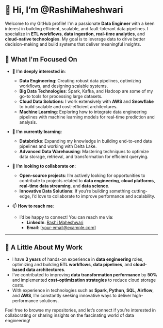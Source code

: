 # 👋 Hi, I’m @RashiMaheshwari

Welcome to my GitHub profile! I'm a passionate **Data Engineer** with a keen interest in building efficient, scalable, and fault-tolerant data pipelines. I specialize in **ETL workflows**, **data ingestion**, **real-time analytics**, and **cloud-native technologies**. My goal is to leverage data to drive better decision-making and build systems that deliver meaningful insights.

## 🚀 What I'm Focused On

- 👀 **I’m deeply interested in**:
  - **Data Engineering**: Creating robust data pipelines, optimizing workflows, and designing scalable systems.
  - **Big Data Technologies**: Spark, Kafka, and Hadoop are some of my go-to tools for processing large datasets.
  - **Cloud Data Solutions**: I work extensively with **AWS** and **Snowflake** to build scalable and cost-efficient architectures.
  - **Machine Learning**: Exploring how to integrate data engineering pipelines with machine learning models for real-time prediction and analysis.

- 🌱 **I’m currently learning**:
  - **Databricks**: Expanding my knowledge in building end-to-end data pipelines and working with Delta Lake.
  - **Advanced Data Warehousing**: Mastering techniques to optimize data storage, retrieval, and transformation for efficient querying.

- 💞️ **I’m looking to collaborate on**:
  - **Open-source projects**: I’m actively looking for opportunities to contribute to projects related to **data engineering**, **cloud platforms**, **real-time data streaming**, and **data science**.
  - **Innovative Data Solutions**: If you’re building something cutting-edge, I’d love to collaborate to improve performance and scalability.

- 📫 **How to reach me**:
  - I’d be happy to connect! You can reach me via:
    - **LinkedIn**: [Rashi Maheshwari](https://www.linkedin.com/in/rashimaheshwari)
    - **Email**: [your-email@example.com]

---

## 💼 A Little About My Work

- I have **3 years** of hands-on experience in **data engineering** roles, optimizing and building **ETL workflows**, **data pipelines**, and **cloud-based data architectures**.
- I’ve contributed to improving **data transformation performance** by **50%** and implemented **cost-optimization strategies** to reduce cloud storage costs.
- With experience in technologies such as **Spark**, **Python**, **SQL**, **Airflow**, and **AWS**, I’m constantly seeking innovative ways to deliver high-performance solutions.

Feel free to browse my repositories, and let’s connect if you’re interested in collaborating or sharing insights on the fascinating world of data engineering!
